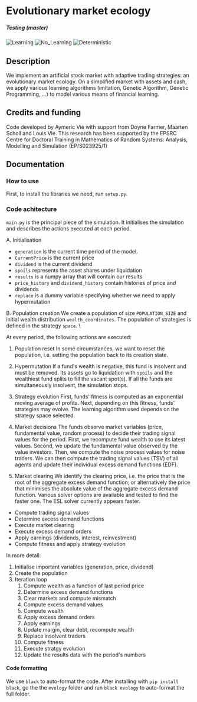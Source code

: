# Evolutionary market ecology

##### Testing (master)

![Learning](https://github.com/aymericvie/evology/actions/workflows/learning_runs.yml/badge.svg?branch=master)
![No_Learning](https://github.com/aymericvie/evology/actions/workflows/no_learning_runs.yml/badge.svg?branch=master)
![Deterministic](https://github.com/aymericvie/evology/actions/workflows/deterministic.yml/badge.svg?branch=master)


## Description

We implement an artificial stock market with adaptive trading strategies: an evolutionary market ecology. On a simplified market with assets and cash, we apply various learning algorithms (imitation, Genetic Algorithm, Genetic Programming, ...) to model various means of financial learning. 

## Credits and funding

Code developed by Aymeric Vié with support from Doyne Farmer, Maarten Scholl and Louis Vié. This research has been supported by the EPSRC Centre for Doctoral Training in Mathematics of Random Systems: Analysis, Modelling and Simulation (EP/S023925/1)

## Documentation

### How to use

First, to install the libraries we need, run ```setup.py```.

### Code achitecture 

```main.py``` is the principal piece of the simulation. It initialises the simulation and describes the actions executed at each period.

A. Initialisation
* ```generation``` is the current time period of the model.
* ```CurrentPrice``` is the current price
* ```dividend``` is the current dividend
* ```spoils``` represents the asset shares under liquidation
* ```results``` is a numpy array that will contain our results
* ```price_history``` and ```dividend_history``` contain histories of price and dividends
* ```replace``` is a dummy variable specifying whether we need to apply hypermutation

B. Population creation
We create a population of size ```POPULATION_SIZE``` and initial wealth distribution ```wealth_coordinates```. The population of strategies is defined in the strategy ```space```. \\

At every period, the following actions are executed:

1. Population reset 
In some circumstances, we want to reset the population, i.e. setting the population back to its creation state. 

2. Hypermutation 
If a fund's wealth is negative, this fund is insolvent and must be removed. Its assets go to liquidation with ```spoils``` and the wealthiest fund splits to fill the vacant spot(s). If all the funds are simultaneously insolvent, the simulation stops.

3. Strategy evolution 
First, funds' fitness is computed as an exponential moving average of profits. Next, depending on this fitness, funds' strategies may evolve. The learning algorithm used depends on the strategy space selected.

4. Market decisions
The funds observe market variables (price, fundamental value, random process) to decide their trading signal values for the period. 
First, we recompute fund wealth to use its latest values. Second, we update the fundamental value observed by the value investors. Then, we compute the noise process values for noise traders. We can then compute the trading signal values (TSV) of all agents and update their individual excess demand functions (EDF).

5. Market clearing
We identify the clearing price, i.e. the price that is the root of the aggregate excess demand function; or alternatively the price that minimises the absolute value of the aggregate excess demand function. Various solver options are available and tested to find the faster one. The ESL solver currently appears faster.


* Compute trading signal values
* Determine excess demand functions
* Execute market clearing
* Execute excess demand orders
* Apply earnings (dividends, interest, reinvestment)
* Compute fitness and apply strategy evolution

In more detail:
1. Initialise important variables (generation, price, dividend)
2. Create the population
3. Iteration loop
    1. Compute wealth as a function of last period price
    2. Determine excess demand functions
    3. Clear markets and compute mismatch
    4. Compute excess demand values
    5. Compute wealth
    6. Apply excess demand orders
    7. Apply earnings
    8. Update margin, clear debt, recompute wealth
    9. Replace insolvent traders
    10. Compute fitness
    11. Execute stratgy evolution
    12. Update the results data with the period's numbers


#### Code formatting
We use ```black``` to auto-format the code. After installing with ```pip install black```, go the the ```evology``` folder and run ```black evology``` to auto-format the full folder.

